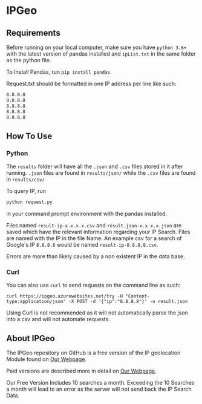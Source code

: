 # IPGeo

## Requirements

Before running on your local computer, make sure you have ```python 3.6+``` with the latest version of pandas installed and ```ipList.txt``` in the same folder as the python file.

To Install Pandas, run ```pip install pandas```.

Request.txt should be formatted in one IP address per line like such:

```txt
8.8.8.8
8.8.8.8
8.8.8.8
8.8.8.8
8.8.8.8
```

## How To Use

### Python

 The ```results``` folder will have all the ```.json``` and ```.csv``` files stored in it after running. ```.json``` files are found in ```results/json/``` while the ```.csv``` files are found in ```results/csv/```

To query IP, run

```cmd
python request.py
```

in your command prompt environment with the pandas installed.

Files named ```result-ip-x.x.x.x.csv``` and ```result.json-x.x.x.x.json``` are saved which have the relevant information regarding your IP Search. Files are named with the IP in the file Name. An example csv for a search of Google's IP ```8.8.8.8``` would be named ```result-ip-8.8.8.8.csv```.

Errors are more than likely caused by a non existent IP in the data base.

### Curl

You can also use `curl` to send requests on the command line as such:

```curl
curl https://ipgeo.azurewebsites.net/try -H "Content-type:application/json" -X POST -d '{"ip":"8.8.8.8"}' -o result.json
```

Using Curl is not recommended as it will not automatically parse the json into a csv and will not automate requests.

## About IPGeo

The IPGeo repository on GitHub is a free version of the IP geolocation Module found on [Our Webpage](http://ipgeo.azurewebsites.net/).

Paid versions are described more in detail on [Our Webpage](http://ipgeo.azurewebsites.net/).

Our Free Version Includes 10 searches a month. Exceeding the 10 Searches a month will lead to an error as the server will not send back the IP Search Data.
